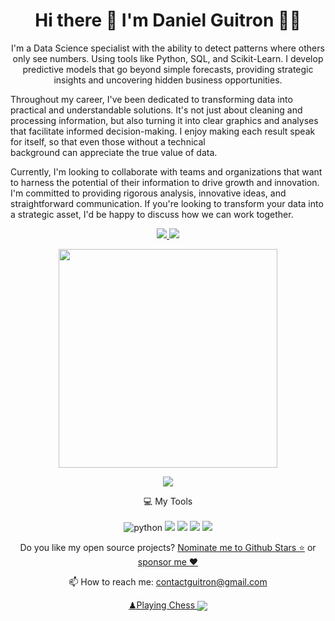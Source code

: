<h1 align='center'>
  Hi there 👋 I'm Daniel Guitron 👨‍💻
</h1>

<p align='center'>
  I'm a Data Science specialist with the ability to detect patterns where others only see numbers. Using tools like Python, SQL, and Scikit-Learn. 
  I develop predictive models that go beyond simple forecasts, providing strategic insights and uncovering hidden business opportunities.

  Throughout my career, I've been dedicated to transforming data into practical and understandable solutions. It's not just about cleaning and processing information, but also 
  turning it into clear graphics and analyses that facilitate informed decision-making. I enjoy making each result speak for itself, so that even those without a technical     
  background can appreciate the true value of data.

  Currently, I'm looking to collaborate with teams and organizations that want to harness the potential of their information to drive growth and innovation. I'm committed to
  providing rigorous analysis, innovative ideas, and straightforward communication. If you're looking to transform your data into a strategic asset, I'd be happy to discuss how
  we can work together.
</p>

<p align='center'>
  <a href="https://github.com/sponsors/danngu">
    <img src="https://img.shields.io/badge/sponsor-30363D?style=for-the-badge&logo=GitHub-Sponsors&logoColor=#white" />        
  </a>
  <a href="https://www.linkedin.com/in/danielguitron/">
    <img src="https://img.shields.io/badge/linkedin-%230077B5.svg?&style=for-the-badge&logo=linkedin&logoColor=white" />
  </a>
</p>

<p align='center'>
  <a href="#"><img src="https://github-readme-stats.vercel.app/api?username=dannngu&show_icons=true&count_private=true&theme=city_lights" width="350"></a>
</p>

 <p align='center'>
  <a href='https://pay.blink.sv/danguitron?amount=0&memo=&display=USD'>
     <img src='https://github.com/alexandresanlim/alexandresanlim/assets/5353685/ca997d22-da69-428f-bce6-ce5a3df274cf' />
  </a>
 <p/>

<p align='center'>
  💻 My Tools<br/><br/>
  <img decoding="async" src="https://img.shields.io/badge/Python-3776AB?style=for-the-badge&logo=python&logoColor=white" alt="python"/>
  <img src="https://img.shields.io/badge/Pandas-070807?&style=for-the-badge&logo=pandas&logoColor=white" />
  <img src="https://img.shields.io/badge/NumPy-739492?&style=for-the-badge&logo=numpy&logoColor=white" />
  <img src="https://img.shields.io/badge/Matplotlib-%92156116.svg?&style=for-the-badge&logo=matplotlib&logoColor=white" />
  <img src="https://img.shields.io/badge/Mysql-88bd88?&style=for-the-badge&logo=mysql&logoColor=white" />
</p>

<p align='center'>
  Do you like my open source projects? <a href='https://stars.github.com/nominate/'>Nominate me to Github Stars ⭐</a> or <a href='https://github.com/sponsors/dannngu'>sponsor me ❤️</a>
</p>

<!-- <details align='center'>
  <summary>:zap: My workspace specs</summary>
</details>-->

<p align='center'>
  📫 How to reach me: <a href='mailto:contactguitron@gmail.com'>contactguitron@gmail.com</a>
</p>


<p align='center'>
  <a href='https://www.chess.com/member/danguitron'>♟Playing Chess
<img align='center' src='https://img.shields.io/badge/dynamic/json?logo=chessdotcom&label=rating&query=%24.chess_rapid.last.rating&url=https%3A%2F%2Fapi.chess.com%2Fpub%2Fplayer%2Fdanguitron%2Fstats'/></a>
  </p>






  


